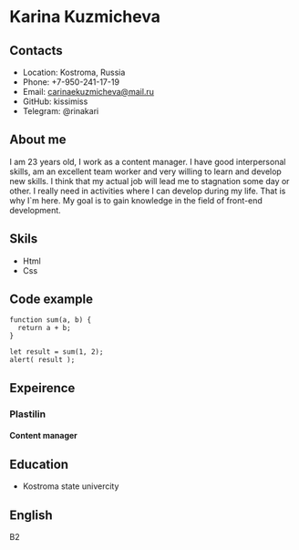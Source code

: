 # Karina Kuzmicheva
## Contacts
* Location: Kostroma, Russia
* Phone: +7-950-241-17-19
* Email: carinaekuzmicheva@mail.ru
* GitHub: kissimiss
* Telegram: @rinakari
## About me
I am 23 years old, I work as a content manager. I have good interpersonal skills, am an excellent team worker and very willing to learn and develop new skills.
I think that my actual job will lead me to stagnation some day or other. 
I really need in activities where I can develop during my life. 
That is why I`m here. My goal is to gain knowledge in the field of front-end development.
## Skils
* Html
* Css
## Code example
```
function sum(a, b) {
  return a + b;
}

let result = sum(1, 2);
alert( result );
```
## Expeirence
### Plastilin
#### Content manager
## Education
* Kostroma state univercity
## English
B2
